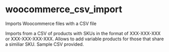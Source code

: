 # woocommerce_csv_import
Imports Woocommerce files with a CSV file

Imports from a CSV of products with SKUs in the format of XXX-XXX-XXX or XXX-XXX-XXX-XXX. Allows to add variable products for those that share a similiar SKU.
Sample CSV provided.
